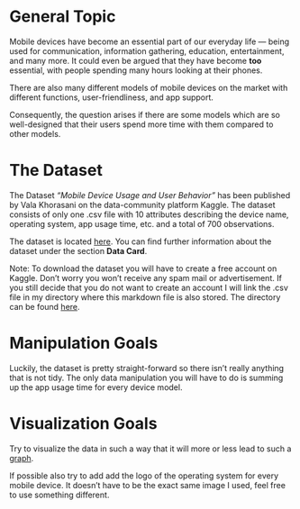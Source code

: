 # General Topic

Mobile devices have become an essential part of our everyday life —
being used for communication, information gathering, education,
entertainment, and many more. It could even be argued that they have
become **too** essential, with people spending many hours looking at
their phones.

There are also many different models of mobile devices on the market
with different functions, user-friendliness, and app support.

Consequently, the question arises if there are some models which are so
well-designed that their users spend more time with them compared to
other models.

# The Dataset

The Dataset *“Mobile Device Usage and User Behavior”* has been published
by Vala Khorasani on the data-community platform Kaggle. The dataset
consists of only one .csv file with 10 attributes describing the device
name, operating system, app usage time, etc. and a total of 700
observations.

The dataset is located
[here](https://www.kaggle.com/datasets/valakhorasani/mobile-device-usage-and-user-behavior-dataset).
You can find further information about the dataset under the section
**Data Card**.

Note: To download the dataset you will have to create a free account on
Kaggle. Don’t worry you won’t receive any spam mail or advertisement. If
you still decide that you do not want to create an account I will link
the .csv file in my directory where this markdown file is also stored.
The directory can be found [here](kaggle_dataset.csv).

# Manipulation Goals

Luckily, the dataset is pretty straight-forward so there isn’t really
anything that is not tidy. The only data manipulation you will have to
do is summing up the app usage time for every device model.

# Visualization Goals

Try to visualize the data in such a way that it will more or less lead
to such a [graph](graph_idea.pdf).

If possible also try to add add the logo of the operating system for
every mobile device. It doesn’t have to be the exact same image I used,
feel free to use something different.
